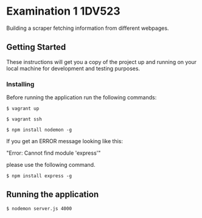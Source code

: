 # Examination 1 1DV523

Building a scraper fetching information from different webpages.

## Getting Started

These instructions will get you a copy of the project up and running on your local machine for development and testing purposes.

### Installing

Before running the application run the following commands:

```
$ vagrant up
```

```
$ vagrant ssh
```

```
$ npm install nodemon -g
```
If you get an ERROR message looking like this:

"Error: Cannot find module 'express'"

please use the following command.

```
$ npm install express -g
```

## Running the application

```
$ nodemon server.js 4000
```

